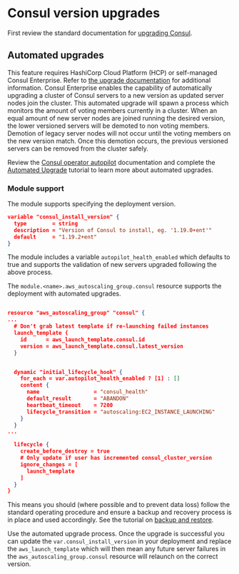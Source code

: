 # Consul version upgrades

First review the standard documentation for [upgrading Consul](https://developer.hashicorp.com/consul/docs/upgrading).

## Automated upgrades

This feature requires HashiCorp Cloud Platform (HCP) or self-managed Consul Enterprise. Refer to [the upgrade documentation](https://developer.hashicorp.com/consul/docs/enterprise/upgrades) for additional information.
Consul Enterprise enables the capability of automatically upgrading a cluster of Consul servers to a new version as updated server nodes join the cluster. This automated upgrade will spawn a process which monitors the amount of voting members currently in a cluster. When an equal amount of new server nodes are joined running the desired version, the lower versioned servers will be demoted to non voting members. Demotion of legacy server nodes will not occur until the voting members on the new version match. Once this demotion occurs, the previous versioned servers can be removed from the cluster safely.

Review the [Consul operator autopilot](https://developer.hashicorp.com/consul/commands/operator/autopilot) documentation and complete the [Automated Upgrade](https://developer.hashicorp.com/consul/tutorials/datacenter-operations/autopilot-datacenter-operations#upgrade-migrations) tutorial to learn more about automated upgrades.

### Module support


The module supports specifying the deployment version.

```json
variable "consul_install_version" {
  type        = string
  description = "Version of Consul to install, eg. '1.19.0+ent'"
  default     = "1.19.2+ent"
}
```

The module includes a variable `autopilot_health_enabled` which defaults to true and supports the validation of new servers upgraded following the above process.

The `module.<name>.aws_autoscaling_group.consul` resource supports the deployment with automated upgrades.

```json

resource "aws_autoscaling_group" "consul" {
...
  # Don't grab latest template if re-launching failed instances
  launch_template {
    id      = aws_launch_template.consul.id
    version = aws_launch_template.consul.latest_version
  }


  dynamic "initial_lifecycle_hook" {
    for_each = var.autopilot_health_enabled ? [1] : []
    content {
      name                 = "consul_health"
      default_result       = "ABANDON"
      heartbeat_timeout    = 7200
      lifecycle_transition = "autoscaling:EC2_INSTANCE_LAUNCHING"
    }
  }
...

  lifecycle {
    create_before_destroy = true
    # Only update if user has incremented consul_cluster_version
    ignore_changes = [
      launch_template
    ]
  }
}
```

This means you should (where possible and to prevent data loss) follow the standard operating procedure and ensure a backup and recovery process is in place and used accordingly. See the tutorial on [backup and restore](https://developer.hashicorp.com/consul/tutorials/operate-consul/backup-and-restore ).

Use the automated upgrade process. Once the upgrade is successful you can update the `var.consul_install_version` in your deployment and replace the `aws_launch_template` which will then mean any future server failures in the `aws_autoscaling_group.consul` resource will relaunch on the correct version.
